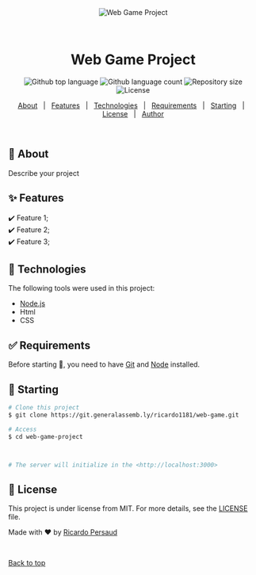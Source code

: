 <div align="center" id="top">
  <img src="./.github/app.gif" alt="Web Game Project" />

  &#xa0;

  <!-- <a href="https://webgameproject.netlify.app">Demo</a> -->
</div>

<h1 align="center">Web Game Project</h1>

<p align="center">
  <img alt="Github top language" src="https://img.shields.io/github/languages/top/{{YOUR_GITHUB_USERNAME}}/web-game-project?color=56BEB8">

  <img alt="Github language count" src="https://img.shields.io/github/languages/count/{{YOUR_GITHUB_USERNAME}}/web-game-project?color=56BEB8">

  <img alt="Repository size" src="https://img.shields.io/github/repo-size/{{YOUR_GITHUB_USERNAME}}/web-game-project?color=56BEB8">

  <img alt="License" src="https://img.shields.io/github/license/{{YOUR_GITHUB_USERNAME}}/web-game-project?color=56BEB8">

  <!-- <img alt="Github issues" src="https://img.shields.io/github/issues/{{YOUR_GITHUB_USERNAME}}/web-game-project?color=56BEB8" /> -->

  <!-- <img alt="Github forks" src="https://img.shields.io/github/forks/{{YOUR_GITHUB_USERNAME}}/web-game-project?color=56BEB8" /> -->

  <!-- <img alt="Github stars" src="https://img.shields.io/github/stars/{{YOUR_GITHUB_USERNAME}}/web-game-project?color=56BEB8" /> -->
</p>

<!-- Status -->

<!-- <h4 align="center">
	🚧  Web Game Project 🚀 Under construction...  🚧
</h4>

<hr> -->

<p align="center">
  <a href="#dart-about">About</a> &#xa0; | &#xa0;
  <a href="#sparkles-features">Features</a> &#xa0; | &#xa0;
  <a href="#rocket-technologies">Technologies</a> &#xa0; | &#xa0;
  <a href="#white_check_mark-requirements">Requirements</a> &#xa0; | &#xa0;
  <a href="#checkered_flag-starting">Starting</a> &#xa0; | &#xa0;
  <a href="#memo-license">License</a> &#xa0; | &#xa0;
  <a href="https://git.generalassemb.ly/ricardo1181" target="_blank">Author</a>
</p>

<br>

## :dart: About ##

Describe your project

## :sparkles: Features ##

:heavy_check_mark: Feature 1;\
:heavy_check_mark: Feature 2;\
:heavy_check_mark: Feature 3;

## :rocket: Technologies ##

The following tools were used in this project:

- [Node.js](https://nodejs.org/en/)
- Html
- CSS
## :white_check_mark: Requirements ##

Before starting :checkered_flag:, you need to have [Git](https://git-scm.com) and [Node](https://nodejs.org/en/) installed.

## :checkered_flag: Starting ##

```bash
# Clone this project
$ git clone https://git.generalassemb.ly/ricardo1181/web-game.git

# Access
$ cd web-game-project



# The server will initialize in the <http://localhost:3000>
```

## :memo: License ##

This project is under license from MIT. For more details, see the [LICENSE](LICENSE.md) file.


Made with :heart: by <a href="https://git.generalassemb.ly/ricardo1181" target="_blank">Ricardo Persaud</a>

&#xa0;

<a href="#top">Back to top</a>
